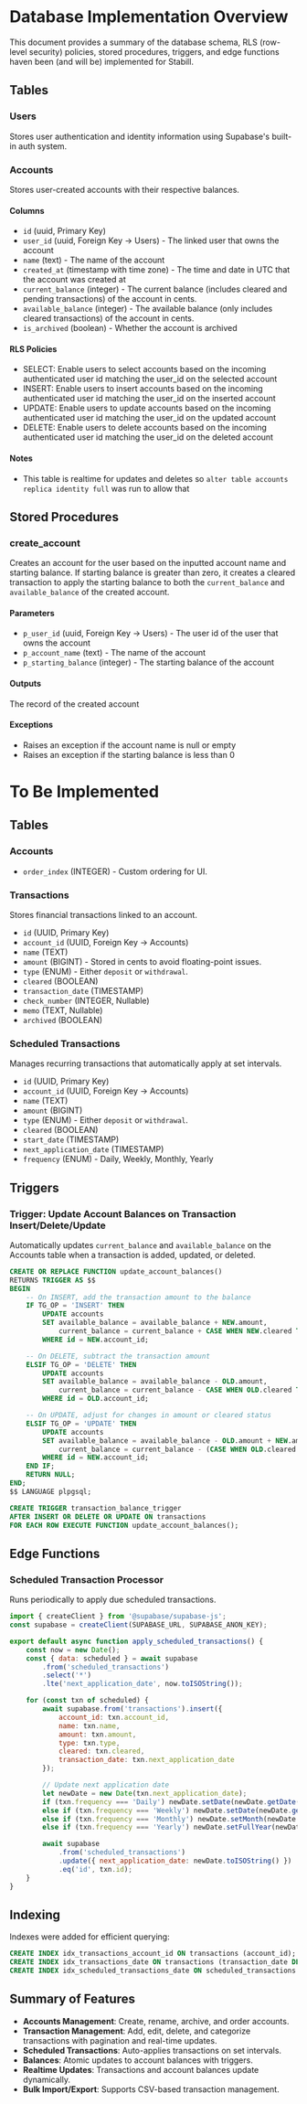 # Database Implementation Overview

This document provides a summary of the database schema, RLS (row-level security) policies, stored procedures, triggers, and edge functions haven been (and will be) implemented for Stabill.

## Tables

### **Users**

Stores user authentication and identity information using Supabase's built-in auth system.

### **Accounts**

Stores user-created accounts with their respective balances.

#### Columns

- `id` (uuid, Primary Key)
- `user_id` (uuid, Foreign Key -> Users) - The linked user that owns the account
- `name` (text) - The name of the account
- `created_at` (timestamp with time zone) - The time and date in UTC that the account was created at
- `current_balance` (integer) - The current balance (includes cleared and pending transactions) of the account in cents.
- `available_balance` (integer) - The available balance (only includes cleared transactions) of the account in cents.
- `is_archived` (boolean) - Whether the account is archived

#### RLS Policies

- SELECT: Enable users to select accounts based on the incoming authenticated user id matching the user_id on the selected account
- INSERT: Enable users to insert accounts based on the incoming authenticated user id matching the user_id on the inserted account
- UPDATE: Enable users to update accounts based on the incoming authenticated user id matching the user_id on the updated account
- DELETE: Enable users to delete accounts based on the incoming authenticated user id matching the user_id on the deleted account


#### Notes

- This table is realtime for updates and deletes so `alter table
  accounts replica identity full` was run to allow that

## Stored Procedures

### **create_account**

Creates an account for the user based on the inputted account name and starting balance. If starting balance is greater than zero, it creates a cleared transaction to apply the starting balance to both the `current_balance` and `available_balance` of the created account.

#### Parameters

- `p_user_id` (uuid, Foreign Key -> Users) - The user id of the user that owns the account
- `p_account_name` (text) - The name of the account
- `p_starting_balance` (integer) - The starting balance of the account

#### Outputs

The record of the created account

#### Exceptions

- Raises an exception if the account name is null or empty
- Raises an exception if the starting balance is less than 0

# To Be Implemented

## Tables

### **Accounts**

- `order_index` (INTEGER) - Custom ordering for UI.

### **Transactions**

Stores financial transactions linked to an account.

- `id` (UUID, Primary Key)
- `account_id` (UUID, Foreign Key -> Accounts)
- `name` (TEXT)
- `amount` (BIGINT) - Stored in cents to avoid floating-point issues.
- `type` (ENUM) - Either `deposit` or `withdrawal`.
- `cleared` (BOOLEAN)
- `transaction_date` (TIMESTAMP)
- `check_number` (INTEGER, Nullable)
- `memo` (TEXT, Nullable)
- `archived` (BOOLEAN)

### **Scheduled Transactions**

Manages recurring transactions that automatically apply at set intervals.

- `id` (UUID, Primary Key)
- `account_id` (UUID, Foreign Key -> Accounts)
- `name` (TEXT)
- `amount` (BIGINT)
- `type` (ENUM) - Either `deposit` or `withdrawal`.
- `cleared` (BOOLEAN)
- `start_date` (TIMESTAMP)
- `next_application_date` (TIMESTAMP)
- `frequency` (ENUM) - Daily, Weekly, Monthly, Yearly

## Triggers

### **Trigger: Update Account Balances on Transaction Insert/Delete/Update**

Automatically updates `current_balance` and `available_balance` on the Accounts table when a transaction is added, updated, or deleted.

```sql
CREATE OR REPLACE FUNCTION update_account_balances()
RETURNS TRIGGER AS $$
BEGIN
    -- On INSERT, add the transaction amount to the balance
    IF TG_OP = 'INSERT' THEN
        UPDATE accounts
        SET available_balance = available_balance + NEW.amount,
            current_balance = current_balance + CASE WHEN NEW.cleared THEN NEW.amount ELSE 0 END
        WHERE id = NEW.account_id;

    -- On DELETE, subtract the transaction amount
    ELSIF TG_OP = 'DELETE' THEN
        UPDATE accounts
        SET available_balance = available_balance - OLD.amount,
            current_balance = current_balance - CASE WHEN OLD.cleared THEN OLD.amount ELSE 0 END
        WHERE id = OLD.account_id;

    -- On UPDATE, adjust for changes in amount or cleared status
    ELSIF TG_OP = 'UPDATE' THEN
        UPDATE accounts
        SET available_balance = available_balance - OLD.amount + NEW.amount,
            current_balance = current_balance - (CASE WHEN OLD.cleared THEN OLD.amount ELSE 0 END) + (CASE WHEN NEW.cleared THEN NEW.amount ELSE 0 END)
        WHERE id = NEW.account_id;
    END IF;
    RETURN NULL;
END;
$$ LANGUAGE plpgsql;

CREATE TRIGGER transaction_balance_trigger
AFTER INSERT OR DELETE OR UPDATE ON transactions
FOR EACH ROW EXECUTE FUNCTION update_account_balances();
```

## Edge Functions

### **Scheduled Transaction Processor**

Runs periodically to apply due scheduled transactions.

```js
import { createClient } from '@supabase/supabase-js';
const supabase = createClient(SUPABASE_URL, SUPABASE_ANON_KEY);

export default async function apply_scheduled_transactions() {
    const now = new Date();
    const { data: scheduled } = await supabase
        .from('scheduled_transactions')
        .select('*')
        .lte('next_application_date', now.toISOString());

    for (const txn of scheduled) {
        await supabase.from('transactions').insert({
            account_id: txn.account_id,
            name: txn.name,
            amount: txn.amount,
            type: txn.type,
            cleared: txn.cleared,
            transaction_date: txn.next_application_date
        });

        // Update next application date
        let newDate = new Date(txn.next_application_date);
        if (txn.frequency === 'Daily') newDate.setDate(newDate.getDate() + 1);
        else if (txn.frequency === 'Weekly') newDate.setDate(newDate.getDate() + 7);
        else if (txn.frequency === 'Monthly') newDate.setMonth(newDate.getMonth() + 1);
        else if (txn.frequency === 'Yearly') newDate.setFullYear(newDate.getFullYear() + 1);

        await supabase
            .from('scheduled_transactions')
            .update({ next_application_date: newDate.toISOString() })
            .eq('id', txn.id);
    }
}
```

## Indexing

Indexes were added for efficient querying:

```sql
CREATE INDEX idx_transactions_account_id ON transactions (account_id);
CREATE INDEX idx_transactions_date ON transactions (transaction_date DESC);
CREATE INDEX idx_scheduled_transactions_date ON scheduled_transactions (next_application_date ASC);
```

## Summary of Features

- **Accounts Management**: Create, rename, archive, and order accounts.
- **Transaction Management**: Add, edit, delete, and categorize transactions with pagination and real-time updates.
- **Scheduled Transactions**: Auto-applies transactions on set intervals.
- **Balances**: Atomic updates to account balances with triggers.
- **Realtime Updates**: Transactions and account balances update dynamically.
- **Bulk Import/Export**: Supports CSV-based transaction management.